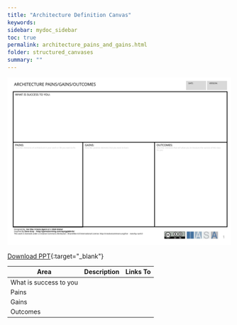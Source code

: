 ```yaml
---
title: "Architecture Definition Canvas"
keywords: 
sidebar: mydoc_sidebar
toc: true
permalink: architecture_pains_and_gains.html
folder: structured_canvases
summary: ""
---
```


![image001](media/architecture_pains_and_gains001.svg)

[Download PPT](media/ppt/architecture_pains_and_gains.ppt){:target="_blank"}

| Area | Description | Links To |
| --- | --- | --- |
| What is success to you |   |   |
| Pains |   |   |
| Gains |   |   |
| Outcomes |   |   |